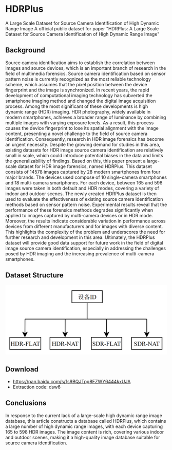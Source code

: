 # HDRPlus
A Large Scale Dataset for Source Camera Identification of High Dynamic Range Image
A official public dataset for paper "HDRPlus: A Large Scale Dataset for Source Camera Identification of High Dynamic Range Image" 
## Background
Source camera identification aims to establish the correlation between images and source devices, which is an important branch of research in the field of multimedia forensics. Source camera identification based on sensor pattern noise is currently recognized as the most reliable technology scheme, which assumes that the pixel position between the device fingerprint and the image is synchronized. In recent years, the rapid development of computational imaging technology has subverted the smartphone imaging method and changed the digital image acquisition process. Among the most significant of these developments is high dynamic range (HDR) imaging. HDR photography, widely available in modern smartphones, achieves a broader range of luminance by combining multiple images with varying exposure levels. As a result, this process causes the device fingerprint to lose its spatial alignment with the image content, presenting a novel challenge to the field of source camera identification. Consequently, research in HDR image forensics has become an urgent necessity. Despite the growing demand for studies in this area, existing datasets for HDR image source camera identification are relatively small in scale, which could introduce potential biases in the data and limits the generalizability of findings. Based on this, this paper present a large-scale dataset for HDR image forensics, named HDRPlus. This dataset consists of 14578 images captured by 28 modern smartphones from four major brands. The devices used compose of 10 single-camera smartphones and 18 multi-camera smartphones. For each device, between 165 and 598 images were taken in both default and HDR modes, covering a variety of indoor and outdoor scenes. The newly created HDRPlus dataset is then used to evaluate the effectiveness of existing source camera identification methods based on sensor pattern noise. Experimental results reveal that the performance of these forensics methods degrades significantly when applied to images captured by multi-camera devices or in HDR mode. Moreover, the results indicate considerable variation in performance across devices from different manufacturers and for images with diverse content. This highlights the complexity of the problem and underscores the need for further research and development in this area. Ultimately, the HDRPlus dataset will provide good data support for future work in the field of digital image source camera identification, especially in addressing the challenges posed by HDR imaging and the increasing prevalence of multi-camera smartphones.  

  
## Dataset Structure
<p align='center'>  
  <img src='https://github.com/JJL-a/HDRPlus/blob/main/structure.png' width='870'/>
</p>
<p align='center'> 


## Download 
- https://pan.baidu.com/s/1s9BQJTpg8FZWY6444kxUJA
- Extraction code: dsw6
  
## Conclusions

In response to the current lack of a large-scale high dynamic range image database, this article constructs a database called HDRPlus, which contains a large number of high dynamic range images, with each device capturing 165 to 598 HDR images. The image content is rich, covering various indoor and outdoor scenes, making it a high-quality image database suitable for source camera identification.
